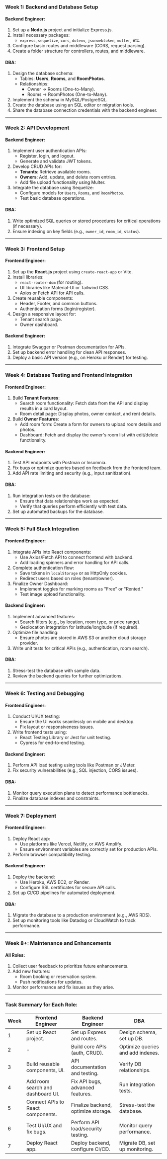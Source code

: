 ### **Week 1: Backend and Database Setup**
#### **Backend Engineer**:
1. Set up a **Node.js** project and initialize Express.js.
2. Install necessary packages: 
   - `express`, `sequelize`, `cors`, `dotenv`, `jsonwebtoken`, `multer`, etc.
3. Configure basic routes and middleware (CORS, request parsing).
4. Create a folder structure for controllers, routes, and middleware.

#### **DBA**:
1. Design the database schema:
   - Tables: **Users**, **Rooms**, and **RoomPhotos**.
   - Relationships:
     - Owner → Rooms (One-to-Many).
     - Rooms → RoomPhotos (One-to-Many).
2. Implement the schema in MySQL/PostgreSQL.
3. Create the database using an SQL editor or migration tools.
4. Share the database connection credentials with the backend engineer.

---

### **Week 2: API Development**
#### **Backend Engineer**:
1. Implement user authentication APIs:
   - Register, login, and logout.
   - Generate and validate JWT tokens.
2. Develop CRUD APIs for:
   - **Tenants**: Retrieve available rooms.
   - **Owners**: Add, update, and delete room entries.
   - Add file upload functionality using Multer.
3. Integrate the database using Sequelize:
   - Configure models for `Users`, `Rooms`, and `RoomPhotos`.
   - Test basic database operations.

#### **DBA**:
1. Write optimized SQL queries or stored procedures for critical operations (if necessary).
2. Ensure indexing on key fields (e.g., `owner_id`, `room_id`, `status`).

---

### **Week 3: Frontend Setup**
#### **Frontend Engineer**:
1. Set up the **React.js** project using `create-react-app` or Vite.
2. Install libraries:
   - `react-router-dom` (for routing).
   - UI libraries like Material-UI or Tailwind CSS.
   - Axios or Fetch API for API calls.
3. Create reusable components:
   - Header, Footer, and common buttons.
   - Authentication forms (login/register).
4. Design a responsive layout for:
   - Tenant search page.
   - Owner dashboard.

#### **Backend Engineer**:
1. Integrate Swagger or Postman documentation for APIs.
2. Set up backend error handling for clean API responses.
3. Deploy a basic API version (e.g., on Heroku or Render) for testing.

---

### **Week 4: Database Testing and Frontend Integration**
#### **Frontend Engineer**:
1. Build **Tenant Features**:
   - Search room functionality: Fetch data from the API and display results in a card layout.
   - Room detail page: Display photos, owner contact, and rent details.
2. Build **Owner Features**:
   - Add room form: Create a form for owners to upload room details and photos.
   - Dashboard: Fetch and display the owner's room list with edit/delete functionality.

#### **Backend Engineer**:
1. Test API endpoints with Postman or Insomnia.
2. Fix bugs or optimize queries based on feedback from the frontend team.
3. Add API rate limiting and security (e.g., input sanitization).

#### **DBA**:
1. Run integration tests on the database:
   - Ensure that data relationships work as expected.
   - Verify that queries perform efficiently with test data.
2. Set up automated backups for the database.

---

### **Week 5: Full Stack Integration**
#### **Frontend Engineer**:
1. Integrate APIs into React components:
   - Use Axios/Fetch API to connect frontend with backend.
   - Add loading spinners and error handling for API calls.
2. Complete authentication flow:
   - Save tokens in `localStorage` or as HttpOnly cookies.
   - Redirect users based on roles (tenant/owner).
3. Finalize Owner Dashboard:
   - Implement toggles for marking rooms as "Free" or "Rented."
   - Test image upload functionality.

#### **Backend Engineer**:
1. Implement advanced features:
   - Search filters (e.g., by location, room type, or price range).
   - Geolocation integration for latitude/longitude (if required).
2. Optimize file handling:
   - Ensure photos are stored in AWS S3 or another cloud storage provider.
3. Write unit tests for critical APIs (e.g., authentication, room search).

#### **DBA**:
1. Stress-test the database with sample data.
2. Review the backend queries for further optimizations.

---

### **Week 6: Testing and Debugging**
#### **Frontend Engineer**:
1. Conduct UI/UX testing:
   - Ensure the UI works seamlessly on mobile and desktop.
   - Fix layout or responsiveness issues.
2. Write frontend tests using:
   - React Testing Library or Jest for unit testing.
   - Cypress for end-to-end testing.

#### **Backend Engineer**:
1. Perform API load testing using tools like Postman or JMeter.
2. Fix security vulnerabilities (e.g., SQL injection, CORS issues).

#### **DBA**:
1. Monitor query execution plans to detect performance bottlenecks.
2. Finalize database indexes and constraints.

---

### **Week 7: Deployment**
#### **Frontend Engineer**:
1. Deploy React app:
   - Use platforms like Vercel, Netlify, or AWS Amplify.
   - Ensure environment variables are correctly set for production APIs.
2. Perform browser compatibility testing.

#### **Backend Engineer**:
1. Deploy the backend:
   - Use Heroku, AWS EC2, or Render.
   - Configure SSL certificates for secure API calls.
2. Set up CI/CD pipelines for automated deployment.

#### **DBA**:
1. Migrate the database to a production environment (e.g., AWS RDS).
2. Set up monitoring tools like Datadog or CloudWatch to track performance.

---

### **Week 8+: Maintenance and Enhancements**
#### All Roles:
1. Collect user feedback to prioritize future enhancements.
2. Add new features:
   - Room booking or reservation system.
   - Push notifications for updates.
3. Monitor performance and fix issues as they arise.

---

### Task Summary for Each Role:
| Week | Frontend Engineer                 | Backend Engineer                      | DBA                                 |
|------|-----------------------------------|---------------------------------------|-------------------------------------|
| 1    | Set up React project.             | Set up Express and routes.            | Design schema, set up DB.          |
| 2    | -                                 | Build core APIs (auth, CRUD).         | Optimize queries and add indexes.  |
| 3    | Build reusable components, UI.    | API documentation and testing.        | Verify DB relationships.           |
| 4    | Add room search and dashboard UI. | Fix API bugs, advanced features.      | Run integration tests.             |
| 5    | Connect APIs to React components. | Finalize backend, optimize storage.   | Stress-test the database.          |
| 6    | Test UI/UX and fix bugs.          | Perform API load/security testing.    | Monitor query performance.         |
| 7    | Deploy React app.                 | Deploy backend, configure CI/CD.      | Migrate DB, set up monitoring.     |
